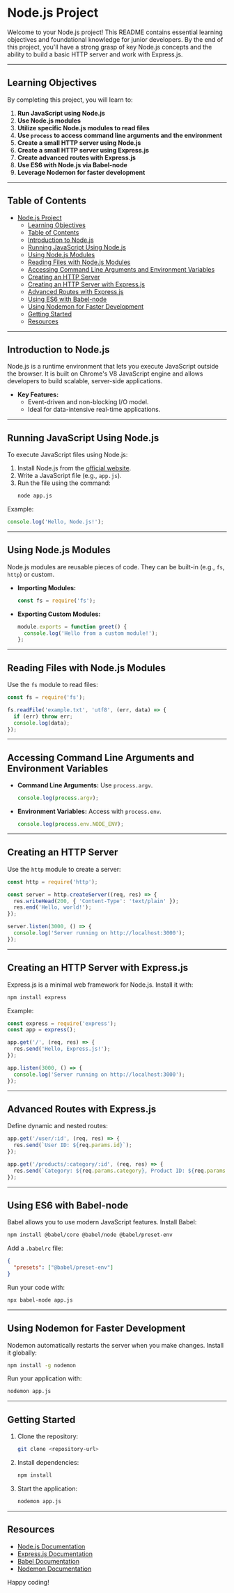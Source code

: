 # Node.js Project

Welcome to your Node.js project! This README contains essential learning objectives and foundational knowledge for junior developers. By the end of this project, you'll have a strong grasp of key Node.js concepts and the ability to build a basic HTTP server and work with Express.js.

---

## Learning Objectives

By completing this project, you will learn to:

1. **Run JavaScript using Node.js**
2. **Use Node.js modules**
3. **Utilize specific Node.js modules to read files**
4. **Use `process` to access command line arguments and the environment**
5. **Create a small HTTP server using Node.js**
6. **Create a small HTTP server using Express.js**
7. **Create advanced routes with Express.js**
8. **Use ES6 with Node.js via Babel-node**
9. **Leverage Nodemon for faster development**

---

## Table of Contents

- [Node.js Project](#nodejs-project)
  - [Learning Objectives](#learning-objectives)
  - [Table of Contents](#table-of-contents)
  - [Introduction to Node.js](#introduction-to-nodejs)
  - [Running JavaScript Using Node.js](#running-javascript-using-nodejs)
  - [Using Node.js Modules](#using-nodejs-modules)
  - [Reading Files with Node.js Modules](#reading-files-with-nodejs-modules)
  - [Accessing Command Line Arguments and Environment Variables](#accessing-command-line-arguments-and-environment-variables)
  - [Creating an HTTP Server](#creating-an-http-server)
  - [Creating an HTTP Server with Express.js](#creating-an-http-server-with-expressjs)
  - [Advanced Routes with Express.js](#advanced-routes-with-expressjs)
  - [Using ES6 with Babel-node](#using-es6-with-babel-node)
  - [Using Nodemon for Faster Development](#using-nodemon-for-faster-development)
  - [Getting Started](#getting-started)
  - [Resources](#resources)

---

## Introduction to Node.js

Node.js is a runtime environment that lets you execute JavaScript outside the browser. It is built on Chrome's V8 JavaScript engine and allows developers to build scalable, server-side applications.

- **Key Features:**
  - Event-driven and non-blocking I/O model.
  - Ideal for data-intensive real-time applications.

---

## Running JavaScript Using Node.js

To execute JavaScript files using Node.js:

1. Install Node.js from the [official website](https://nodejs.org/).
2. Write a JavaScript file (e.g., `app.js`).
3. Run the file using the command:
   ```bash
   node app.js
   ```

Example:
```javascript
console.log('Hello, Node.js!');
```

---

## Using Node.js Modules

Node.js modules are reusable pieces of code. They can be built-in (e.g., `fs`, `http`) or custom.

- **Importing Modules:**
  ```javascript
  const fs = require('fs');
  ```
- **Exporting Custom Modules:**
  ```javascript
  module.exports = function greet() {
    console.log('Hello from a custom module!');
  };
  ```

---

## Reading Files with Node.js Modules

Use the `fs` module to read files:

```javascript
const fs = require('fs');

fs.readFile('example.txt', 'utf8', (err, data) => {
  if (err) throw err;
  console.log(data);
});
```

---

## Accessing Command Line Arguments and Environment Variables

- **Command Line Arguments:** Use `process.argv`.
  ```javascript
  console.log(process.argv);
  ```
- **Environment Variables:** Access with `process.env`.
  ```javascript
  console.log(process.env.NODE_ENV);
  ```

---

## Creating an HTTP Server

Use the `http` module to create a server:

```javascript
const http = require('http');

const server = http.createServer((req, res) => {
  res.writeHead(200, { 'Content-Type': 'text/plain' });
  res.end('Hello, world!');
});

server.listen(3000, () => {
  console.log('Server running on http://localhost:3000');
});
```

---

## Creating an HTTP Server with Express.js

Express.js is a minimal web framework for Node.js. Install it with:
```bash
npm install express
```

Example:
```javascript
const express = require('express');
const app = express();

app.get('/', (req, res) => {
  res.send('Hello, Express.js!');
});

app.listen(3000, () => {
  console.log('Server running on http://localhost:3000');
});
```

---

## Advanced Routes with Express.js

Define dynamic and nested routes:

```javascript
app.get('/user/:id', (req, res) => {
  res.send(`User ID: ${req.params.id}`);
});

app.get('/products/:category/:id', (req, res) => {
  res.send(`Category: ${req.params.category}, Product ID: ${req.params.id}`);
});
```

---

## Using ES6 with Babel-node

Babel allows you to use modern JavaScript features. Install Babel:
```bash
npm install @babel/core @babel/node @babel/preset-env
```

Add a `.babelrc` file:
```json
{
  "presets": ["@babel/preset-env"]
}
```
Run your code with:
```bash
npx babel-node app.js
```

---

## Using Nodemon for Faster Development

Nodemon automatically restarts the server when you make changes. Install it globally:
```bash
npm install -g nodemon
```

Run your application with:
```bash
nodemon app.js
```

---

## Getting Started

1. Clone the repository:
   ```bash
   git clone <repository-url>
   ```
2. Install dependencies:
   ```bash
   npm install
   ```
3. Start the application:
   ```bash
   nodemon app.js
   ```

---

## Resources

- [Node.js Documentation](https://nodejs.org/en/docs/)
- [Express.js Documentation](https://expressjs.com/)
- [Babel Documentation](https://babeljs.io/)
- [Nodemon Documentation](https://nodemon.io/)

Happy coding!
